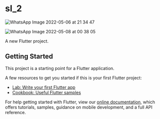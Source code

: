 # sl_2
![WhatsApp Image 2022-05-06 at 21 34 47](https://user-images.githubusercontent.com/65818522/168271221-cce32481-506a-4611-8c97-c5584a6ca63f.jpeg)

![WhatsApp Image 2022-05-08 at 00 38 05](https://user-images.githubusercontent.com/65818522/168270977-79c0d035-55e6-4175-9ea1-4e7f2188cb4b.jpeg)


A new Flutter project.

## Getting Started

This project is a starting point for a Flutter application.

A few resources to get you started if this is your first Flutter project:

- [Lab: Write your first Flutter app](https://flutter.dev/docs/get-started/codelab)
- [Cookbook: Useful Flutter samples](https://flutter.dev/docs/cookbook)

For help getting started with Flutter, view our
[online documentation](https://flutter.dev/docs), which offers tutorials,
samples, guidance on mobile development, and a full API reference.
